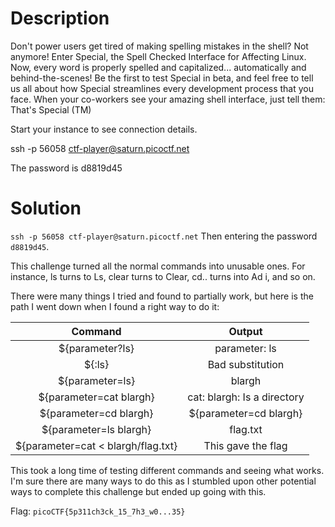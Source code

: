 # Description

Don't power users get tired of making spelling mistakes in the shell? Not anymore! Enter Special, the Spell Checked Interface for Affecting Linux. Now, every word is properly spelled and capitalized... automatically and behind-the-scenes! Be the first to test Special in beta, and feel free to tell us all about how Special streamlines every development process that you face. When your co-workers see your amazing shell interface, just tell them: That's Special (TM) 

Start your instance to see connection details. 

ssh -p 56058 ctf-player@saturn.picoctf.net 

The password is d8819d45

# Solution

```ssh -p 56058 ctf-player@saturn.picoctf.net``` Then entering the password ```d8819d45```. 

This challenge turned all the normal commands into unusable ones. For instance, ls turns to Ls, clear turns to Clear, cd.. turns into Ad i, and so on.

There were many things I tried and found to partially work, but here is the path I went down when I found a right way to do it:

| Command | Output | 
| :---:   | :---:  |
|${parameter?ls} | parameter: ls|
|${:ls} | Bad substitution|
|${parameter=ls} | blargh|
|${parameter=cat blargh} | cat: blargh: Is a directory|
|${parameter=cd blargh} | ${parameter=cd blargh}|
|${parameter=ls blargh} | flag.txt |
|${parameter=cat < blargh/flag.txt} | This gave the flag |

This took a long time of testing different commands and seeing what works. I'm sure there are many ways to do this as I stumbled upon other potential ways to complete this challenge but ended up going with this. 

Flag: ```picoCTF{5p311ch3ck_15_7h3_w0...35}```

